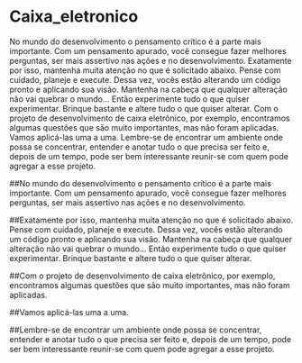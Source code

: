# Caixa_eletronico
No mundo do desenvolvimento o pensamento crítico é a parte mais importante. Com um pensamento apurado, você consegue fazer melhores perguntas, ser mais assertivo nas ações e no desenvolvimento.   Exatamente por isso, mantenha muita atenção no que é solicitado abaixo. Pense com cuidado, planeje e execute. Dessa vez, vocês estão alterando um código pronto e aplicando sua visão.  Mantenha na cabeça que qualquer alteração não vai quebrar o mundo... Então experimente tudo o que quiser experimentar. Brinque bastante e altere tudo o que quiser alterar.   Com o projeto de desenvolvimento de caixa eletrônico, por exemplo, encontramos algumas questões que são muito importantes, mas não foram aplicadas.   Vamos aplicá-las uma a uma.   Lembre-se de encontrar um ambiente onde possa se concentrar, entender e anotar tudo o que precisa ser feito e, depois de um tempo, pode ser bem interessante reunir-se com quem pode agregar a esse projeto. 

##No mundo do desenvolvimento o pensamento crítico é a parte mais importante. Com um pensamento apurado, você consegue fazer melhores perguntas, ser mais assertivo nas ações e no desenvolvimento. 

##Exatamente por isso, mantenha muita atenção no que é solicitado abaixo. Pense com cuidado, planeje e execute. Dessa vez, vocês estão alterando um código pronto e aplicando sua visão. 
Mantenha na cabeça que qualquer alteração não vai quebrar o mundo... Então experimente tudo o que quiser experimentar. Brinque bastante e altere tudo o que quiser alterar. 

##Com o projeto de desenvolvimento de caixa eletrônico, por exemplo, encontramos algumas questões que são muito importantes, mas não foram aplicadas. 

##Vamos aplicá-las uma a uma. 

##Lembre-se de encontrar um ambiente onde possa se concentrar, entender e anotar tudo o que precisa ser feito e, depois de um tempo, pode ser bem interessante reunir-se com quem pode agregar a esse projeto. 
